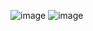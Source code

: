 
![image](https://user-images.githubusercontent.com/59998213/139589395-bd3bef0f-6ea4-4958-92b6-89616cc1ed3b.png)
![image](https://user-images.githubusercontent.com/59998213/139589435-93edca21-8b20-47c2-b27e-b416c85ea07a.png)
